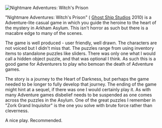 ![Nightmare Adventures: Witch's Prison](WitchPrison.jpg)

"Nightmare Adventures: Witch's Prison" (
[Ghost Ship Studios](http://www.ghostshipstudios.com/)
2010) is a Adventure-lite casual game in which you guide the heroine to the heart of the mystery in Arkham Asylum. This isn't horror as such but there is a macabre edge to many of the scenes.

The game is well produced - user friendly, well drawn. The characters are not voiced but I didn't miss that. The puzzles range from using inventory items to standalone puzzles like sliders. There was only one what I would call a hidden object puzzle, and that was optional I think. As such this is a good game for Adventurers to play who bemoan the death of Adventure games.

The story is a journey to the Heart of Darkness, but perhaps the game needed to be longer to fully develop that journey. The ending of the game might hint at a sequel, if there was one I would certainly play it. As with many Adventure games disbelief needs to be suspended as one comes across the puzzles in the Asylum. One of the great puzzles I remember in "Zork Grand Inquisitor" is the one you solve with brute force rather than cleverness.

A nice play. Recommended.
